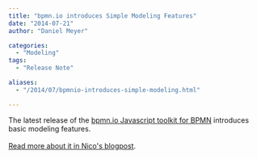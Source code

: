 ```yaml
---
title: "bpmn.io introduces Simple Modeling Features"
date: "2014-07-21"
author: "Daniel Meyer"

categories:
  - "Modeling"
tags: 
  - "Release Note"

aliases:
  - "/2014/07/bpmnio-introduces-simple-modeling.html"

---
```


<div>
The latest release of the <a href="http://bpmn.io/">bpmn.io Javascript toolkit for BPMN</a>&nbsp;introduces basic modeling features.<br /><br /><a href="http://bpmn.io/blog/posts/2014-simple-process-modeling.html">Read more about it in Nico's blogpost</a>.
</div>